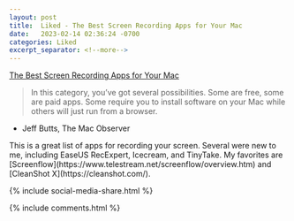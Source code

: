 ```yaml
---
layout: post
title:  Liked - The Best Screen Recording Apps for Your Mac
date:   2023-02-14 02:36:24 -0700
categories: Liked
excerpt_separator: <!--more-->
---
```


[The Best Screen Recording Apps for Your Mac](https://www.macobserver.com/tips/round-ups/best-screen-recording-apps-for-mac/?utm_source=macobserver&utm_medium=rss&utm_campaign=rss_everything)

> In this category, you’ve got several possibilities. Some are free, some are paid apps. Some require you to install software on your Mac while others will just run from a browser.
- Jeff Butts, The Mac Observer

<!--more--> This is a great list of apps for recording your screen. Several were new to me, including EaseUS RecExpert, Icecream, and TinyTake. My favorites are [Screenflow](https://www.telestream.net/screenflow/overview.htm) and [CleanShot X](https://cleanshot.com/).

{% include social-media-share.html %}

{% include comments.html %}